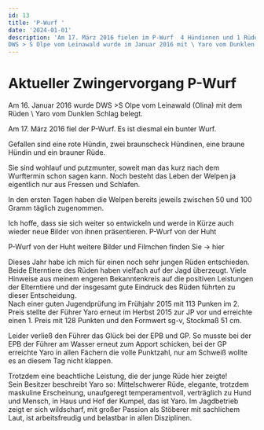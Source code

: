 ```yaml
---
id: 13
title: 'P-Wurf '
date: '2024-01-01'
description: 'Am 17. März 2016 fielen im P-Wurf  4 Hündinnen und 1 Rüde,
DWS > S Olpe vom Leinawald wurde im Januar 2016 mit \ Yaro vom Dunklen Schlag belegt.'
---
```

# Aktueller Zwingervorgang P-Wurf

Am 16. Januar 2016 wurde DWS >S Olpe vom Leinawald (Olina) mit dem Rüden
\ Yaro vom Dunklen Schlag belegt.

Am 17. März 2016 fiel der P-Wurf.
Es ist diesmal ein bunter Wurf.

Gefallen sind eine rote Hündin, zwei braunscheck Hündinen, eine braune Hündin und ein brauner Rüde.

Sie sind wohlauf und putzmunter, soweit man das kurz nach dem Wurftermin schon sagen kann. Noch besteht das Leben der Welpen ja eigentlich nur aus Fressen und Schlafen.

In den ersten Tagen haben die Welpen bereits jeweils zwischen 50 und 100 Gramm täglich zugenommen.

Ich hoffe, dass sie sich weiter so entwickeln und werde in Kürze auch wieder neue Bilder von ihnen präsentieren.	P-Wurf von der Huht

P-Wurf von der Huht	weitere Bilder
und Filmchen
finden Sie
-> hier



Dieses Jahr habe ich mich für einen noch sehr jungen Rüden entschieden. Beide Elterntiere des Rüden haben vielfach auf der Jagd überzeugt. Viele Hinweise aus meinem engeren Bekanntenkreis auf die positiven Leistungen der Elterntiere und der insgesamt gute Eindruck des Rüden führten zu dieser Entscheidung.  
Nach einer guten Jugendprüfung im Frühjahr 2015 mit 113 Punken im
2. Preis stellte der Führer Yaro erneut im Herbst 2015 zur JP vor und erreichte einen 1. Preis mit 128 Punkten und den Formwert sg-v, Stockmaß 51 cm.

Leider verließ den Führer das Glück bei der EPB und GP. So musste bei der EPB der Führer am Wasser erneut zum Apport schicken, bei der GP erreichte Yaro in allen Fächern die volle Punktzahl, nur am Schweiß wollte es an diesem Tag nicht klappen.

Trotzdem eine beachtliche Leistung, die der junge Rüde hier zeigte!	 
Sein Besitzer beschreibt Yaro so:
Mittelschwerer Rüde, elegante, trotzdem maskuline Erscheinung, unaufgeregt temperamentvoll, verträglich zu Hund und Mensch, in Haus und Hof der Kumpel, das ist Yaro.
Im Jagdbetrieb zeigt er sich wildscharf, mit großer Passion als Stöberer mit sachlichem Laut, ist arbeitsfreudig und belastbar in allen Disziplinen.